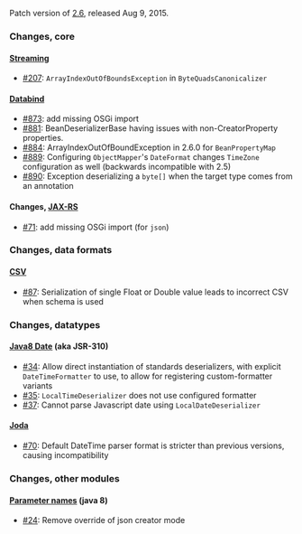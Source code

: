 Patch version of [2.6](Jackson-Release-2.6), released Aug 9, 2015.

### Changes, core

#### [Streaming](../../jackson-core)

* [#207](../../jackson-core/issues/207): `ArrayIndexOutOfBoundsException` in `ByteQuadsCanonicalizer`

#### [Databind](../../jackson-databind)

* [#873](../../jackson-databind/issues/873): add missing OSGi import
* [#881](../../jackson-databind/issues/881): BeanDeserializerBase having issues with non-CreatorProperty properties.
* [#884](../../jackson-databind/issues/884): ArrayIndexOutOfBoundException in 2.6.0 for `BeanPropertyMap`
* [#889](../../jackson-databind/issues/889): Configuring `ObjectMapper`'s `DateFormat` changes `TimeZone` configuration as well (backwards incompatible with 2.5)
* [#890](../../jackson-databind/issues/890): Exception deserializing a `byte[]` when the target type comes from an annotation

#### Changes, [JAX-RS](../../jackson-jaxrs-providers)

* [#71](../../jackson-jaxrs-providers/issues/71): add missing OSGi import (for `json`)

### Changes, data formats

#### [CSV](../../jackson-dataformat-csv)

* [#87](../../jackson-dataformat-csv/issues/87): Serialization of single Float or Double value leads to incorrect CSV when schema is used

### Changes, datatypes

#### [Java8 Date](../../jackson-datatype-jsr310) (aka JSR-310)

* [#34](../../jackson-datatype-jsr310/issues/34): Allow direct instantiation of standards deserializers, with explicit `DateTimeFormatter` to use, to allow for registering custom-formatter variants
* [#35](../../jackson-datatype-jsr310/issues/35): `LocalTimeDeserializer` does not use configured formatter
* [#37](../../jackson-datatype-jsr310/issues/37): Cannot parse Javascript date using `LocalDateDeserializer`

#### [Joda](../../jackson-datatype-joda)

* [#70](../../jackson-datatype-joda/issues/70): Default DateTime parser format is stricter than previous versions, causing incompatibility

### Changes, other modules

#### [Parameter names](../../jackson-module-parameter-names) (java 8)

 * [#24](../../jackson-module-parameter-names/issues/24): Remove override of json creator mode